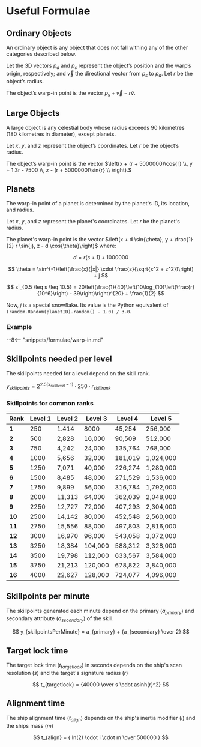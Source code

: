 # Useful Formulae

## Ordinary Objects
An ordinary object is any object that does not fall withing any of the other categories described below.

Let the 3D vectors $p_d$ and $p_s$ represent the object’s position and the warp’s origin, respectively; and $\vec{v}$ the directional vector from $p_s$ to $p_d$. Let $r$ be the object’s radius.

The object’s warp-in point is the vector $p_s + \vec{v} - r\hat{v}$.

## Large Objects
A large object is any celestial body whose radius exceeds 90 kilometres (180 kilometres in diameter), except planets.

Let $x$, $y$, and $z$ represent the object’s coordinates. Let $r$ be the object’s radius.

The object’s warp-in point is the vector $\left(x + (r + 5000000)\cos{r} \\, y + 1.3r - 7500 \\, z - (r + 5000000)\sin{r} \\ \right).$

## Planets

The warp-in point of a planet is determined by the planet's ID, its location, and radius.

Let $x$, $y$, and $z$ represent the planet's coordinates. Let $r$ be the planet's radius.

The planet's warp-in point is the vector $\left(x + d \sin{\theta}, y + \frac{1}{2} r \sin{j}, z - d \cos{\theta}\right)$
where:

$$
d = r(s + 1) + 1000000
$$

$$
\theta = \sin^{-1}\left(\frac{x}{|x|} \cdot \frac{z}{\sqrt{x^2 + z^2}}\right) + j
$$

$$
s|_{0.5 \leq s \leq 10.5} = 20\left(\frac{1}{40}\left(10\log_{10}\left(\frac{r}{10^6}\right) - 39\right)\right)^{20} + \frac{1}{2}
$$

Now, $j$ is a special snowflake. Its value is the Python equivalent of `(random.Random(planetID).random() - 1.0) / 3.0`.

<h3>Example</h3>

--8<-- "snippets/formulae/warp-in.md"

## Skillpoints needed per level

The skillpoints needed for a level depend on the skill rank.

$y_{skillpoints} = 2^{2.5(x_{skilllevel}-1)} \cdot 250 \cdot r_{skillrank}$

<h3>Skillpoints for common ranks</h3>

| Rank   | Level 1 | Level 2 | Level 3 | Level 4 | Level 5   |
|--------|---------|---------|---------|---------|-----------|
| **1**  | 250     | 1.414   | 8000    | 45,254  | 256,000   |
| **2**  | 500     | 2,828   | 16,000  | 90,509  | 512,000   |
| **3**  | 750     | 4,242   | 24,000  | 135,764 | 768,000   |
| **4**  | 1000    | 5,656   | 32,000  | 181,019 | 1,024,000 |
| **5**  | 1250    | 7,071   | 40,000  | 226,274 | 1,280,000 |
| **6**  | 1500    | 8,485   | 48,000  | 271,529 | 1,536,000 |
| **7**  | 1750    | 9,899   | 56,000  | 316,784 | 1,792,000 |
| **8**  | 2000    | 11,313  | 64,000  | 362,039 | 2,048,000 |
| **9**  | 2250    | 12,727  | 72,000  | 407,293 | 2,304,000 |
| **10** | 2500    | 14,142  | 80,000  | 452,548 | 2,560,000 |
| **11** | 2750    | 15,556  | 88,000  | 497,803 | 2,816,000 |
| **12** | 3000    | 16,970  | 96,000  | 543,058 | 3,072,000 |
| **13** | 3250    | 18,384  | 104,000 | 588,312 | 3,328,000 |
| **14** | 3500    | 19,798  | 112,000 | 633,567 | 3,584,000 |
| **15** | 3750    | 21,213  | 120,000 | 678,822 | 3,840,000 |
| **16** | 4000    | 22,627  | 128,000 | 724,077 | 4,096,000 |

## Skillpoints per minute


The skillpoints generated each minute depend on the primary $(a_{primary})$ and secondary attribute $(a_{secondary})$ of the skill.

$$
y_{skillpointsPerMinute} = a_{primary} + {a_{secondary} \over 2}
$$

## Target lock time

The target lock time ($t_{targetlock}$) in seconds depends on the ship's scan resolution ($s$) and the target's signature radius ($r$)

$$
t_{targetlock} = {40000 \over s \cdot asinh(r)^2}
$$

## Alignment time

The ship alignment time ($t_{align}$) depends on the ship's inertia modifier ($i$) and the ships mass ($m$)

$$
t_{align} = { ln(2) \cdot i \cdot m \over 500000 }
$$

